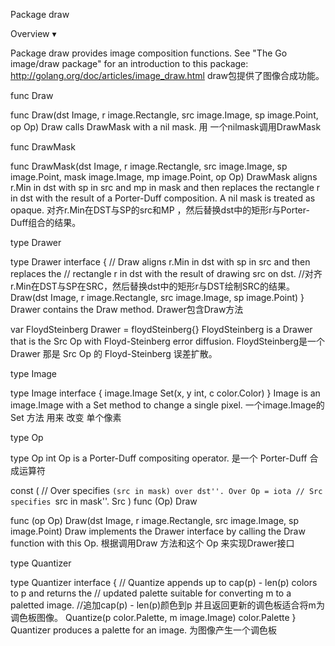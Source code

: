 Package draw

Overview ▾

Package draw provides image composition functions.
See "The Go image/draw package" for an introduction to this package: http://golang.org/doc/articles/image_draw.html
draw包提供了图像合成功能。

func Draw

func Draw(dst Image, r image.Rectangle, src image.Image, sp image.Point, op Op)
Draw calls DrawMask with a nil mask.
用 一个nilmask调用DrawMask

func DrawMask

func DrawMask(dst Image, r image.Rectangle, src image.Image, sp image.Point, mask image.Image, mp image.Point, op Op)
DrawMask aligns r.Min in dst with sp in src and mp in mask and then replaces the rectangle r in dst with the result of a Porter-Duff composition. 
A nil mask is treated as opaque.
对齐r.Min在DST与SP的src和MP ，然后替换dst中的矩形r与Porter-Duff组合的结果。

type Drawer

type Drawer interface {
        // Draw aligns r.Min in dst with sp in src and then replaces the
        // rectangle r in dst with the result of drawing src on dst.
          //对齐r.Min在DST与SP在SRC，然后替换dst中的矩形r与DST绘制SRC的结果。
        Draw(dst Image, r image.Rectangle, src image.Image, sp image.Point)
}
Drawer contains the Draw method.
Drawer包含Draw方法

var FloydSteinberg Drawer = floydSteinberg{}
FloydSteinberg is a Drawer that is the Src Op with Floyd-Steinberg error diffusion.
FloydSteinberg是一个 Drawer 那是 Src Op 的 Floyd-Steinberg 误差扩散。


type Image

type Image interface {
        image.Image
        Set(x, y int, c color.Color)
}
Image is an image.Image with a Set method to change a single pixel.
一个image.Image的 Set 方法 用来 改变 单个像素

type Op

type Op int
Op is a Porter-Duff compositing operator.
是一个 Porter-Duff 合成运算符

const (
        // Over specifies ``(src in mask) over dst''.
        Over Op = iota
        // Src specifies ``src in mask''.
        Src
)
func (Op) Draw

func (op Op) Draw(dst Image, r image.Rectangle, src image.Image, sp image.Point)
Draw implements the Drawer interface by calling the Draw function with this Op.
根据调用Draw 方法和这个 Op 来实现Drawer接口

type Quantizer

type Quantizer interface {
        // Quantize appends up to cap(p) - len(p) colors to p and returns the
        // updated palette suitable for converting m to a paletted image.
           //追加cap(p) - len(p)颜色到p 并且返回更新的调色板适合将m为调色板图像。
        Quantize(p color.Palette, m image.Image) color.Palette
}
Quantizer produces a palette for an image.
为图像产生一个调色板

















